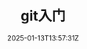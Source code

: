 ---
title: "git入门"
description: 
date: 2025-01-13T13:57:31Z
image: 
math: 
license: 
hidden: false
comments: true
draft: true
---